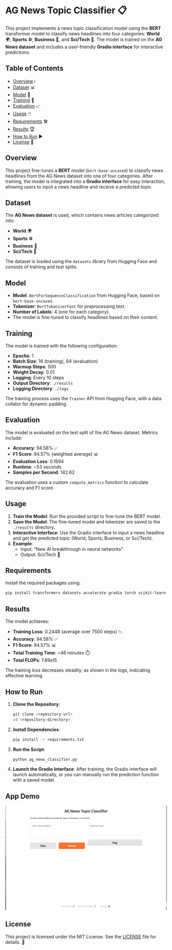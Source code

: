 # AG News Topic Classifier 📋

This project implements a news topic classification model using the **BERT** transformer model to classify news headlines into four categories: **World** 🌍, **Sports** ⚽, **Business** 💼, and **Sci/Tech** 🧪. The model is trained on the **AG News dataset** and includes a user-friendly **Gradio interface** for interactive predictions.

## Table of Contents
- [Overview](#overview) ℹ️
- [Dataset](#dataset) 📊
- [Model](#model) 🤖
- [Training](#training) 🚀
- [Evaluation](#evaluation) 📈
- [Usage](#usage) 🖱️
- [Requirements](#requirements) 🛠️
- [Results](#results) 🏆
- [How to Run](#how-to-run) ▶️
- [License](#license) 📜

## Overview
This project fine-tunes a **BERT** model (`bert-base-uncased`) to classify news headlines from the AG News dataset into one of four categories. After training, the model is integrated into a **Gradio interface** for easy interaction, allowing users to input a news headline and receive a predicted topic.

## Dataset
The **AG News dataset** is used, which contains news articles categorized into:
- **World** 🌍
- **Sports** ⚽
- **Business** 💼
- **Sci/Tech** 🧪

The dataset is loaded using the `datasets` library from Hugging Face and consists of training and test splits.

## Model
- **Model**: `BertForSequenceClassification` from Hugging Face, based on `bert-base-uncased`.
- **Tokenizer**: `BertTokenizerFast` for preprocessing text.
- **Number of Labels**: 4 (one for each category).
- The model is fine-tuned to classify headlines based on their content.

## Training
The model is trained with the following configuration:
- **Epochs**: 1
- **Batch Size**: 16 (training), 64 (evaluation)
- **Warmup Steps**: 500
- **Weight Decay**: 0.01
- **Logging**: Every 10 steps
- **Output Directory**: `./results`
- **Logging Directory**: `./logs`

The training process uses the `Trainer` API from Hugging Face, with a data collator for dynamic padding.

## Evaluation
The model is evaluated on the test split of the AG News dataset. Metrics include:
- **Accuracy**: 94.58% ✅
- **F1 Score**: 94.57% (weighted average) 📊
- **Evaluation Loss**: 0.1694
- **Runtime**: ~53 seconds
- **Samples per Second**: 142.62

The evaluation uses a custom `compute_metrics` function to calculate accuracy and F1 score.

## Usage
1. **Train the Model**: Run the provided script to fine-tune the BERT model.
2. **Save the Model**: The fine-tuned model and tokenizer are saved to the `./results` directory.
3. **Interactive Interface**: Use the Gradio interface to input a news headline and get the predicted topic (World, Sports, Business, or Sci/Tech).
4. **Example**:
   - Input: "New AI breakthrough in neural networks"
   - Output: Sci/Tech 🧪

## Requirements
Install the required packages using:
```bash
pip install transformers datasets accelerate gradio torch scikit-learn numpy
```

## Results
The model achieves:
- **Training Loss**: 0.2448 (average over 7500 steps) 📉
- **Accuracy**: 94.58% ✅
- **F1 Score**: 94.57% 📊
- **Total Training Time**: ~46 minutes ⏱️
- **Total FLOPs**: 7.89e15

The training loss decreases steadily, as shown in the logs, indicating effective learning.

## How to Run
1. **Clone the Repository**:
   ```bash
   git clone <repository-url>
   cd <repository-directory>
   ```
2. **Install Dependencies**:
   ```bash
   pip install -r requirements.txt
   ```
3. **Run the Script**:
   ```bash
   python ag_news_classifier.py
   ```
4. **Launch the Gradio Interface**:
   After training, the Gradio interface will launch automatically, or you can manually run the prediction function with a saved model.

## App Demo
![App Demo](app.demo.png)

## License
This project is licensed under the MIT License. See the [LICENSE](LICENSE) file for details. 📜
